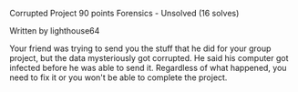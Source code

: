 
Corrupted Project 90 points
Forensics - Unsolved (16 solves)

Written by lighthouse64

Your friend was trying to send you the stuff that he did for your group project, but the data mysteriously got corrupted. He said his computer got infected before he was able to send it. Regardless of what happened, you need to fix it or you won't be able to complete the project.

